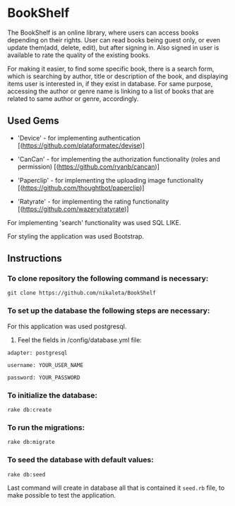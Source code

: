 # BookShelf

The BookShelf is an online library, where users can access books depending on their rights.
User can read books being guest only, or even update them(add, delete, edit), but after signing in.
Also signed in user is available to rate the quality of the existing books.

For making it easier, to find some specific book, there is a search form, which is searching by author, title or
description of the book, and displaying items user is interested in, if they exist in database.
For same purpose, accessing the author or genre name is linking to a list of books that are related to same author or genre,
accordingly.

## Used Gems

* 'Device' - for implementing authentication [(https://github.com/plataformatec/devise)]

* 'CanCan' - for implementing the authorization functionality (roles and permission) [(https://github.com/ryanb/cancan)]

* 'Paperclip' - for implementing the uploading image functionality [(https://github.com/thoughtbot/paperclip)]

* 'Ratyrate' - for implementing the rating functionality [(https://github.com/wazery/ratyrate)]

For implementing 'search' functionality was used SQL LIKE.

For styling the application was used Bootstrap.

## Instructions


### To clone repository the following command is necessary:

```
git clone https://github.com/nikaleta/BookShelf
```

### To set up the database the following steps are necessary:

For this application was used postgresql.
1. Feel the fields in /config/database.yml file:

```
adapter: postgresql

username: YOUR_USER_NAME

password: YOUR_PASSWORD
```

### To initialize the database:

`rake db:create`

### To run the migrations:

`rake db:migrate`

### To seed the database with default values:

`rake db:seed`

Last command will create in database all that is contained it ```seed.rb``` file, to make possible to test the application.
